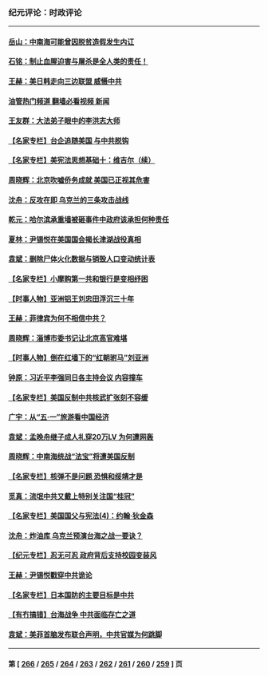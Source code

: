 ### 纪元评论：时政评论
---
#### [岳山：中南海可能曾因脱贫造假发生内讧](../../pages/nsc1025/n13991795.md?05100330) 
#### [石铭：制止血腥迫害与屠杀是全人类的责任！](../../pages/nsc1025/n13991914.md?05100330) 
#### [王赫：美日韩走向三边联盟 威慑中共](../../pages/nsc1025/n13991733.md?05100330) 
#### [油管热门频道 翻墙必看视频 新闻](ok?05100330)
#### [王友群：大法弟子眼中的李洪志大师](../../pages/nsc1025/n13989878.md?05100330) 
#### [【名家专栏】台企追随美国 与中共脱钩](../../pages/nsc1025/n13988965.md?05100330) 
#### [【名家专栏】美宪法思想基础十：维吉尔（续）](../../pages/nsc1025/n13991309.md?05100330) 
#### [周晓辉：北京吹嘘侨务成就 美国已正视其危害](../../pages/nsc1025/n13991472.md?05100330) 
#### [沈舟：反攻在即 乌克兰的三条攻击战线](../../pages/nsc1025/n13990904.md?05100330) 
#### [乾元：哈尔滨承重墙被砸事件中政府该承担何种责任](../../pages/nsc1025/n13990672.md?05100330) 
#### [夏林：尹锡悦在美国国会揭长津湖战役真相](../../pages/nsc1025/n13988374.md?05100330) 
#### [袁斌：删除尸体火化数据与销毁人口变动统计表](../../pages/nsc1025/n13990193.md?05100330) 
#### [【名家专栏】小摩购第一共和银行是变相纾困](../../pages/nsc1025/n13990390.md?05100330) 
#### [【时事人物】亚洲铝王刘忠田浮沉三十年](../../pages/nsc1025/n13989710.md?05100330) 
#### [王赫：菲律宾为何不相信中共？](../../pages/nsc1025/n13989939.md?05100330) 
#### [周晓辉：淄博市委书记让北京高官难堪](../../pages/nsc1025/n13989807.md?05100330) 
#### [【时事人物】倒在红墙下的“红朝驸马”刘亚洲](../../pages/nsc1025/n13989704.md?05100330) 
#### [钟原：习近平李强同日各主持会议 内容撞车](../../pages/nsc1025/n13989345.md?05100330) 
#### [【名家专栏】美国反制中共核武扩张刻不容缓](../../pages/nsc1025/n13988132.md?05100330) 
#### [广宇：从“五·一”旅游看中国经济](../../pages/nsc1025/n13989448.md?05100330) 
#### [袁斌：孟晚舟继子成人礼穿20万LV 为何遭网轰](../../pages/nsc1025/n13989427.md?05100330) 
#### [周晓辉：中南海统战“法宝”将遭美国反制](../../pages/nsc1025/n13989154.md?05100330) 
#### [【名家专栏】核弹不是问题 恐惧和绥靖才是](../../pages/nsc1025/n13987231.md?05100330) 
#### [觅真：流氓中共又戴上特别关注国“桂冠”](../../pages/nsc1025/n13988957.md?05100330) 
#### [【名家专栏】美国国父与宪法(4)：约翰‧狄金森](../../pages/nsc1025/n13985200.md?05100330) 
#### [沈舟：炸油库 乌克兰预演台海之战一要诀？](../../pages/nsc1025/n13988506.md?05100330) 
#### [【纪元专栏】忍无可忍 政府背后支持校园变装风](../../pages/nsc1025/n13988361.md?05100330) 
#### [王赫：尹锡悦戳穿中共诡论](../../pages/nsc1025/n13988281.md?05100330) 
#### [【名家专栏】日本国防的主要目标是中共](../../pages/nsc1025/n13986529.md?05100330) 
#### [【有冇搞错】台海战争 中共面临存亡之道](../../pages/nsc1025/n13987819.md?05100330) 
#### [袁斌：美菲首脑发布联合声明，中共官媒为何跳脚](../../pages/nsc1025/n13987906.md?05100330) 

---
#### 第 [ [266](./266.md?05100330) / [265](./265.md?05100330) / [264](./264.md?05100330) / [263](./263.md?05100330) / [262](./262.md?05100330) / [261](./261.md?05100330) / [260](./260.md?05100330) / [259](./259.md?05100330) ] 页
